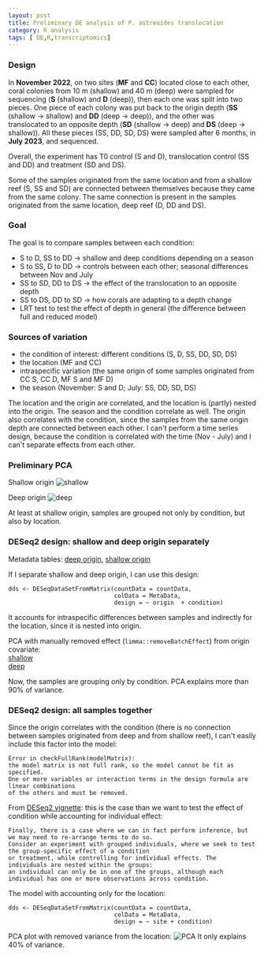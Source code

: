 ```yaml
---
layout: post
title: Preliminary DE analysis of P. astreoides translocation
category: R analysis
tags: [ DE,R,transcriptomics]
---
```


### Design

In **November 2022**, on two sites (**MF** and **CC**) located close to each other, coral colonies from 10 m (shallow) and 40 m (deep) were sampled for sequencing (**S** (shallow) and **D** (deep)),
then each one was split into two pieces. 
One piece of each colony was put back to the origin depth (**SS** (shallow -> shallow) and **DD** (deep -> deep)),
and the other was translocated to an opposite depth (**SD** (shallow -> deep) and **DS** (deep -> shallow)).
All these pieces (SS, DD, SD, DS) were sampled after 6 months, in **July 2023**, and sequenced.  

Overall, the experiment has T0 control (S and D), translocation control (SS and DD) and treatment (SD and DS).  

Some of the samples originated from the same location and from a shallow reef (S, SS and SD) are connected between themselves because they came from the same colony.
The same connection is present in the samples originated from the same location, deep reef (D, DD and DS). 

### Goal

The goal is to compare samples between each condition:  
- S to D, SS to DD -> shallow and deep conditions depending on a season
- S to SS, D to DD -> controls between each other; seasonal differences between Nov and July
- SS to SD, DD to DS -> the effect of the translocation to an opposite depth
- SS to DS, DD to SD -> how corals are adapting to a depth change
- LRT test to test the effect of depth in general (the difference between full and reduced model)

### Sources of variation

- the condition of interest: different conditions (S, D, SS, DD, SD, DS)
- the location (MF and CC)
- intraspecific variation (the same origin of some samples originated from CC S, CC D, MF S and MF D)
- the season (November: S and D; July: SS, DD, SD, DS)

The location and the origin are correlated, and the location is (partly) nested into the origin. The season and the condition correlate as well.
The origin also correlates with the condition, since the samples from the same origin depth are connected between each other. 
I can't perform a time series design, because the condition is correlated with the time (Nov - July) and I can't separate effects from each other. 

### Preliminary PCA

Shallow origin
![shallow]({{site.baseurl}}/images/PCA.shallow.png)

Deep origin 
![deep]({{site.baseurl}}/images/PCA.deep.png)

At least at shallow origin, samples are grouped not only by condition, but also by location.  

### DESeq2 design: shallow and deep origin separately

Metadata tables: [deep origin](https://github.com/talimass/Cayman-translocation/blob/main/RNAseq_analysis/DE_analysis/Metadata.origin.D.csv),
[shallow origin](https://github.com/talimass/Cayman-translocation/blob/main/RNAseq_analysis/DE_analysis/Metadata.origin.S.csv)

If I separate shallow and deep origin, I can use this design:

```
dds <- DESeqDataSetFromMatrix(countData = countData,
                              colData = MetaData,
                              design = ~ origin  + condition)
```
It accounts for intraspecific differences between samples and indirectly for the location, since it is nested into origin.

PCA with manually removed effect (`limma::removeBatchEffect`) from origin covariate:  
[shallow](https://github.com/talimass/Cayman-translocation/blob/main/RNAseq_analysis/DE_analysis/results/PCA.shallow.pdf)  
[deep](https://github.com/talimass/Cayman-translocation/blob/main/RNAseq_analysis/DE_analysis/results/PCA.deep.pdf)  

Now, the samples are grouping only by condition. PCA explains more than 90% of variance.

### DESeq2 design: all samples together

Since the origin correlates with the condition (there is no connection between samples originated from deep and from shallow reef),
I can't easily include this factor into the model:

```
Error in checkFullRank(modelMatrix):
the model matrix is not full rank, so the model cannot be fit as specified.
One or more variables or interaction terms in the design formula are linear combinations
of the others and must be removed.
```
From [DESeq2 vignette](https://www.bioconductor.org/packages/release/bioc/vignettes/DESeq2/inst/doc/DESeq2.html#model-matrix-not-full-rank): this is the case than we want to test the effect of condition while
accounting for individual effect:

```
Finally, there is a case where we can in fact perform inference, but we may need to re-arrange terms to do so.
Consider an experiment with grouped individuals, where we seek to test the group-specific effect of a condition
or treatment, while controlling for individual effects. The individuals are nested within the groups:
an individual can only be in one of the groups, although each individual has one or more observations across condition.
```

The model with accounting only for the location:

```
dds <- DESeqDataSetFromMatrix(countData = countData,
                              colData = MetaData,
                              design = ~ site + condition)
```
PCA plot with removed variance from the location: 
![PCA]({{site.baseurl}}/images/PCA.full.png)
It only explains 40% of variance.










